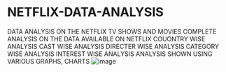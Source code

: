 # NETFLIX-DATA-ANALYSIS
DATA ANALYSIS ON THE NETFLIX TV SHOWS AND MOVIES 
COMPLETE ANALYSIS ON THE DATA AVAILABLE ON NETFLIX
COUONTRY WISE ANALYSIS
CAST WISE ANALYSIS
DIRECTER WISE ANALYSIS
CATEGORY WISE ANALYSIS
INTEREST WISE ANALYSIS
ANALYSIS SHOWN USING VARIOUS GRAPHS, CHARTS
![image](https://user-images.githubusercontent.com/89734523/146046816-3e226f3a-dbaa-44cb-b826-0daf2660879b.png)
